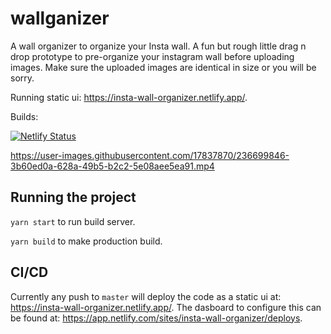 # wallganizer
A wall organizer to organize your Insta wall. 
A fun but rough little drag n drop prototype to pre-organize your instagram wall before uploading images.
Make sure the uploaded images are identical in size or you will be sorry.

Running static ui:  https://insta-wall-organizer.netlify.app/. 

Builds:

[![Netlify Status](https://api.netlify.com/api/v1/badges/9c25ea67-c8e4-4ea5-b6cb-73a726bf7dea/deploy-status)](https://app.netlify.com/sites/insta-wall-organizer/deploys)

https://user-images.githubusercontent.com/17837870/236699846-3b60ed0a-628a-49b5-b2c2-5e08aee5ea91.mp4

## Running the project
`yarn start` to run build server.

`yarn build` to make production build.

## CI/CD
Currently any push to `master` will deploy the code as a static ui at: https://insta-wall-organizer.netlify.app/.
The dasboard to configure this can be found at: https://app.netlify.com/sites/insta-wall-organizer/deploys.

